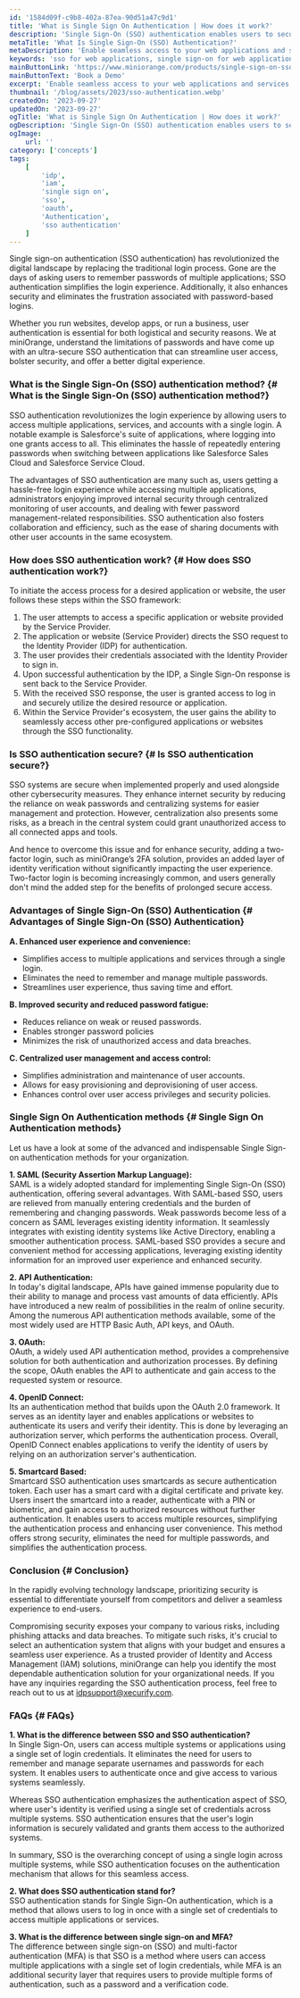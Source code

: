 ```yaml
---
id: '1584d09f-c9b8-402a-87ea-90d51a47c9d1'
title: 'What is Single Sign On Authentication | How does it work?'
description: 'Single Sign-On (SSO) authentication enables users to securely log in with a single ID across multiple independent software systems.'
metaTitle: 'What Is Single Sign-On (SSO) Authentication?'
metaDescription: 'Enable seamless access to your web applications and services by implementing Single Sign-On (SSO), empowering users to effortlessly navigate multiple apps and websites with a single set of credentials.'
keywords: 'sso for web applications, single sign-on for web applications'
mainButtonLink: 'https://www.miniorange.com/products/single-sign-on-sso#request-demo'
mainButtonText: 'Book a Demo'
excerpt: 'Enable seamless access to your web applications and services by implementing Single Sign-On (SSO), empowering users to effortlessly navigate multiple apps and websites with a single set of credentials.'
thumbnail: '/blog/assets/2023/sso-authentication.webp'
createdOn: '2023-09-27'
updatedOn: '2023-09-27'
ogTitle: 'What is Single Sign On Authentication | How does it work?'
ogDescription: 'Single Sign-On (SSO) authentication enables users to securely log in with a single ID across multiple independent software systems.'
ogImage:
    url: ''
category: ['concepts']
tags:
    [
		'idp',
        'iam',
        'single sign on',
        'sso',
        'oauth',
        'Authentication',
        'sso authentication'
    ]
---
```


Single sign-on authentication (SSO authentication) has revolutionized the digital landscape by replacing the traditional login process. Gone are the days of asking users to remember passwords of multiple applications; SSO authentication simplifies the login experience. Additionally, it also enhances security and eliminates the frustration associated with password-based logins. 

Whether you run websites, develop apps, or run a business, user authentication is essential for both logistical and security reasons. We at miniOrange, understand the limitations of passwords and have come up with an ultra-secure  SSO authentication that can streamline user access, bolster security, and offer a better digital experience.


### What is the Single Sign-On (SSO) authentication method? {# What is the Single Sign-On (SSO) authentication method?}

SSO authentication revolutionizes the login experience by allowing users to access multiple applications, services, and accounts with a single login. A notable example is Salesforce's suite of applications, where logging into one grants access to all. This eliminates the hassle of repeatedly entering passwords when switching between applications like Salesforce Sales Cloud and Salesforce Service Cloud.  

The advantages of SSO authentication are many such as, users getting a hassle-free login experience while accessing multiple applications, administrators enjoying improved internal security through centralized monitoring of user accounts, and dealing with fewer password management-related responsibilities. SSO authentication also fosters collaboration and efficiency, such as the ease of sharing documents with other user accounts in the same ecosystem.


### How does SSO authentication work? {# How does SSO authentication work?}

To initiate the access process for a desired application or website, the user follows these steps within the SSO framework:

1. The user attempts to access a specific application or website provided by the Service Provider.
2. The application or website (Service Provider) directs the SSO request to the Identity Provider (IDP) for authentication.
3. The user provides their credentials associated with the Identity Provider to sign in.
4. Upon successful authentication by the IDP, a Single Sign-On response is sent back to the Service Provider.
5. With the received SSO response, the user is granted access to log in and securely utilize the desired resource or application.
6. Within the Service Provider's ecosystem, the user gains the ability to seamlessly access other pre-configured applications or websites through the SSO functionality.

### Is SSO authentication secure? {# Is SSO authentication secure?}

SSO systems are secure when implemented properly and used alongside other cybersecurity measures. They enhance internet security by reducing the reliance on weak passwords and centralizing systems for easier management and protection. However, centralization also presents some risks, as a breach in the central system could grant unauthorized access to all connected apps and tools.

And hence to overcome this issue and for enhance security, adding a two-factor login, such as miniOrange’s 2FA solution, provides an added layer of identity verification without significantly impacting the user experience. Two-factor login is becoming increasingly common, and users generally don't mind the added step for the benefits of prolonged secure access.

### Advantages of Single Sign-On (SSO) Authentication {# Advantages of Single Sign-On (SSO) Authentication}

**A. Enhanced user experience and convenience:**

- Simplifies access to multiple applications and services through a single login.
- Eliminates the need to remember and manage multiple passwords.
- Streamlines user experience, thus saving time and effort.

**B. Improved security and reduced password fatigue:**

- Reduces reliance on weak or reused passwords.
- Enables stronger password policies 
- Minimizes the risk of unauthorized access and data breaches.

**C. Centralized user management and access control:**

- Simplifies administration and maintenance of user accounts.
- Allows for easy provisioning and deprovisioning of user access.
- Enhances control over user access privileges and security policies.


### Single Sign On Authentication methods {# Single Sign On Authentication methods}

Let us have a look at some of the advanced and indispensable Single Sign-on authentication methods for your organization. 

**1. SAML (Security Assertion Markup Language):**  
SAML is a widely adopted standard for implementing Single Sign-On (SSO) authentication, offering several advantages. With SAML-based SSO, users are relieved from manually entering credentials and the burden of remembering and changing passwords. Weak passwords become less of a concern as SAML leverages existing identity information. It seamlessly integrates with existing identity systems like Active Directory, enabling a smoother authentication process. SAML-based SSO provides a secure and convenient method for accessing applications, leveraging existing identity information for an improved user experience and enhanced security.

**2. API Authentication:**  
In today's digital landscape, APIs have gained immense popularity due to their ability to manage and process vast amounts of data efficiently. APIs have introduced a new realm of possibilities in the realm of online security. Among the numerous API authentication methods available, some of the most widely used are HTTP Basic Auth, API keys, and OAuth. 

**3. OAuth:**  
OAuth, a widely used API authentication method, provides a comprehensive solution for both authentication and authorization processes. By defining the scope, OAuth enables the API to authenticate and gain access to the requested system or resource.

**4. OpenID Connect:**  
Its an authentication method that builds upon the OAuth 2.0 framework. It serves as an identity layer and enables applications or websites to authenticate its users and verify their identity. This is done by leveraging an authorization server, which performs the authentication process. Overall, OpenID Connect enables applications to verify the identity of users by relying on an authorization server's authentication.

**5. Smartcard Based:**  
Smartcard SSO authentication uses smartcards as secure authentication token. Each user has a smart card with a digital certificate and private key. Users insert the smartcard into a reader, authenticate with a PIN or biometric, and gain access to authorized resources without further authentication. It enables users to access multiple resources, simplifying the authentication process and enhancing user convenience. This method offers strong security, eliminates the need for multiple passwords, and simplifies the authentication process. 


### Conclusion {# Conclusion}

In the rapidly evolving technology landscape, prioritizing security is essential to differentiate yourself from competitors and deliver a seamless experience to end-users.

Compromising security exposes your company to various risks, including phishing attacks and data breaches. To mitigate such risks, it's crucial to select an authentication system that aligns with your budget and ensures a seamless user experience.
As a trusted provider of Identity and Access Management (IAM) solutions, miniOrange can help you identify the most dependable authentication solution for your organizational needs. If you have any inquiries regarding the SSO authentication process, feel free to reach out to us at idpsupport@xecurify.com.

### FAQs {# FAQs}  

**1. What is the difference between SSO and SSO authentication?**  
In Single Sign-On, users can access multiple systems or applications using a single set of login credentials. It eliminates the need for users to remember and manage separate usernames and passwords for each system. It enables users to authenticate once and give access to various systems seamlessly.  

Whereas SSO authentication emphasizes the authentication aspect of SSO, where user's identity is verified using a single set of credentials across multiple systems. SSO authentication ensures that the user's login information is securely validated and grants them access to the authorized systems.  

In summary, SSO is the overarching concept of using a single login across multiple systems, while SSO authentication focuses on the authentication mechanism that allows for this seamless access.

**2. What does SSO authentication stand for?**  
SSO authentication stands for Single Sign-On authentication, which is a method that allows users to log in once with a single set of credentials to access multiple applications or services.  

**3. What is the difference between single sign-on and MFA?**  
The difference between single sign-on (SSO) and multi-factor authentication (MFA) is that SSO is a method where users can access multiple applications with a single set of login credentials, while MFA is an additional security layer that requires users to provide multiple forms of authentication, such as a password and a verification code.  




